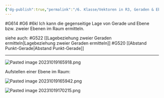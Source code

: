 ```yaml
---
{"dg-publish":true,"permalink":"/6. Klasse/Vektoren in R3, Geraden & Ebenen im Raum, Rn/Lage von Gerade und Ebene/"}
---
```


#G614 #G6 #6kl
Ich kann die gegenseitige Lage von Gerade und Ebene bzw. zweier Ebenen im Raum ermitteln.

siehe auch:
#G522 [[Lagebeziehung zweier Geraden ermitteln\|Lagebeziehung zweier Geraden ermitteln]]
#G520 [[Abstand Punkt-Gerade\|Abstand Punkt-Gerade]]
___

![Pasted image 20231019165918.png](/img/user/0%20Meta/Bilder/Pasted%20image%2020231019165918.png)

Aufstellen einer Ebene im Raum:

![Pasted image 20231019165942.png](/img/user/0%20Meta/Bilder/Pasted%20image%2020231019165942.png)

![Pasted image 20231019170215.png](/img/user/0%20Meta/Bilder/Pasted%20image%2020231019170215.png) 
